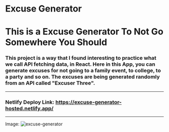 # Excuse Generator 
 # This is a Excuse Generator To Not Go Somewhere You Should
 
 ### This project is a way that I found interesting to practice what we call API fetching data, in React. Here in this App, you can generate excuses for not going to a family event, to college, to a party and so on. The excuses are being generated randomly from an API called "Excuser Three". 
 
 --------------------------------------------------------------
 ### Netlify Deploy Link: https://excuse-generator-hosted.netlify.app/
---------------------------------------------------------------
Image:
![excuse-generator](https://github.com/EdilsonRicardo/Excuse-Generator-With-React/assets/110357194/c4a53d8a-0c17-4d6d-b699-40dfee0b740f)


